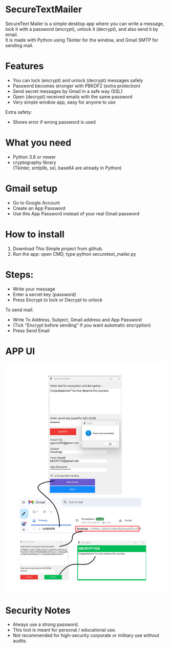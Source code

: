 # SecureTextMailer

SecureText Mailer is a simple desktop app where you can write a message, lock it with a password (encrypt), unlock it (decrypt), and also send it by email.  
It is made with Python using Tkinter for the window, and Gmail SMTP for sending mail.

# Features
- You can lock (encrypt) and unlock (decrypt) messages safely  
- Password becomes stronger with PBKDF2 (extra protection)  
- Send secret messages by Gmail in a safe way (SSL)  
- Open (decrypt) received emails with the same password  
- Very simple window app, easy for anyone to use 

Extra safety:
- Shows error if wrong password is used
  
# What you need
- Python 3.8 or newer
- cryptography library  
(Tkinter, smtplib, ssl, base64 are already in Python)

# Gmail setup
- Go to Google Account
- Create an App Password
- Use this App Password instead of your real Gmail password

# How to install
1. Download This Simple project from github.
2. Run the app: open CMD, type  python securetext_mailer.py

# Steps:
- Write your message
- Enter a secret key (password)
- Press Encrypt to lock or Decrypt to unlock

To send mail:
- Write To Address, Subject, Gmail address and App Password
- (Tick "Encrypt before sending" if you want automatic encryption)
- Press Send Email

 # APP UI
![App working](https://raw.githubusercontent.com/FullKumar/SecureTextMailer/main/worksfollows.jpg)

# Security Notes
- Always use a strong password.
- This tool is meant for personal / educational use.
- Not recommended for high-security corporate or military use without audits.
